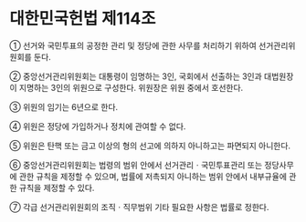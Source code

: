 # 대한민국헌법 제114조

① 선거와 국민투표의 공정한 관리 및 정당에 관한 사무를 처리하기 위하여 선거관리위원회를 둔다.

② 중앙선거관리위원회는 대통령이 임명하는 3인, 국회에서 선출하는 3인과 대법원장이 지명하는 3인의 위원으로 구성한다. 위원장은 위원 중에서 호선한다.

③ 위원의 임기는 6년으로 한다.

④ 위원은 정당에 가입하거나 정치에 관여할 수 없다.

⑤ 위원은 탄핵 또는 금고 이상의 형의 선고에 의하지 아니하고는 파면되지 아니한다.

⑥ 중앙선거관리위원회는 법령의 범위 안에서 선거관리ㆍ국민투표관리 또는 정당사무에 관한 규칙을 제정할 수 있으며, 법률에 저촉되지 아니하는 범위 안에서 내부규율에 관한 규칙을 제정할 수 있다.

⑦ 각급 선거관리위원회의 조직ㆍ직무범위 기타 필요한 사항은 법률로 정한다.

